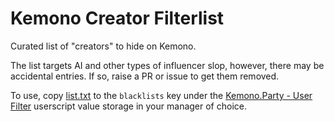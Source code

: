 # Kemono Creator Filterlist

Curated list of "creators" to hide on Kemono.

The list targets AI and other types of influencer slop, however, there may be accidental entries. If so, raise a PR or issue to get them removed.

To use, copy [list.txt](https://github.com/komoreshi/kemono-filterlist/blob/main/list.txt) to the `blacklists` key under the [Kemono.Party - User Filter](https://sleazyfork.org/en/scripts/471723-kemono-party-user-filter/code) userscript value storage in your manager of choice. 
